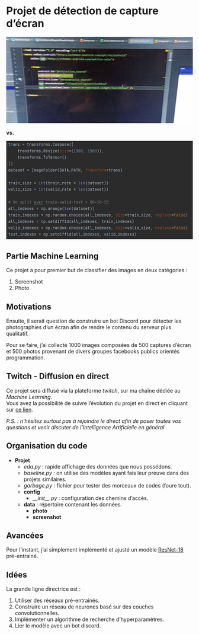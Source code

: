 # Projet de détection de capture d’écran

![photo](/img/example_photo.jpg) 

**vs.** 

![screenshot](/img/example_screenshot.png)

## Partie Machine Learning
Ce projet a pour premier but de classifier des images en deux catégories : 
1. Screenshot
2. Photo

## Motivations
Ensuite, il serait question de construire un bot Discord pour détecter
les photographies d’un écran afin de rendre le contenu du serveur plus qualitatif.

Pour se faire, j’ai collecté 1000 images composées de 500 captures d’écran et 500 photos provenant
de divers groupes facebooks publics orientés programmation.

## Twitch - Diffusion en direct
Ce projet sera diffusé via la plateforme *twitch*, sur ma chaîne dédiée au *Machine Learning*.  
Vous avez la possibilité de suivre l’évolution du projet en direct en cliquant sur [ce lien](https://www.twitch.tv/lobiten).

*P.S. : n’hésitez surtout pas à rejoindre le direct afin de poser toutes vos questions et venir discuter
de l’Intelligence Artificielle en général*

## Organisation du code
- **Projet**
    - *eda.py* : rapide affichage des données que nous possédons.
    - *baseline.py* : on utilise des modèles ayant fais leur preuve dans des projets similaires.
    - *garbage.py* : fichier pour tester des morceaux de codes (foure tout).
    - **config**
        - *\_\_init\_\_.py* : configuration des chemins d’accès.
    - **data** : répertoire contenant les données.
        - **photo**
        - **screenshot**

## Avancées
Pour l’instant, j’ai simplement implémenté et ajusté un modèle [ResNet-18](https://arxiv.org/abs/1512.03385) pré-entrainé.

## Idées
La grande ligne directrice est :
1. Utiliser des réseaux pré-entrainés.
2. Construire un réseau de neurones basé sur des couches convolutionnelles.
3. Implémenter un algorithme de recherche d’hyperparamètres.
4. Lier le modèle avec un bot discord.
